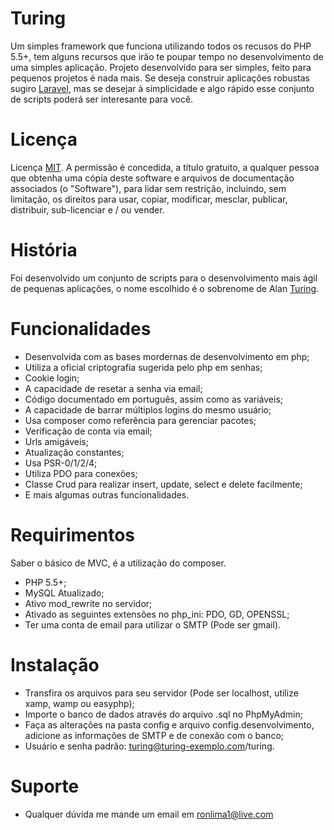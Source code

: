 

# Turing


Um simples framework que funciona utilizando todos os recusos do PHP 5.5+, tem alguns recursos que irão te poupar
tempo no desenvolvimento de uma simples aplicação. Projeto desenvolvido para ser simples, feito para pequenos projetos é nada mais. Se deseja construir aplicações robustas sugiro [Laravel](http://laravel.com), mas se desejar à simplicidade e algo rápido esse conjunto de scripts poderá ser interesante para você.

 
# Licença

Licença [MIT](http://www.opensource.org/licenses/mit-license.php). 
A permissão é concedida, a título gratuito, a qualquer pessoa que obtenha uma cópia deste 
software e arquivos de documentação associados (o "Software"), para lidar sem restrição, incluindo, sem limitação, os direitos para usar, copiar, modificar, mesclar, publicar, distribuir, sub-licenciar e / ou vender.

# História 

Foi desenvolvido um conjunto de scripts para o desenvolvimento mais ágil de pequenas aplicações, o nome escolhido é o sobrenome de Alan [Turing](https://pt.wikipedia.org/wiki/Alan_Turing).

# Funcionalidades

  - Desenvolvida com as bases mordernas de desenvolvimento em php;
  - Utiliza a oficial criptografia sugerida pelo php em senhas;
  - Cookie login;
  - A capacidade de resetar a senha via email;
  - Código documentado em português, assim como as variáveis; 
  - A capacidade de barrar múltiplos logins do mesmo usuário;
  - Usa composer como referência para gerenciar pacotes;
  - Verificação de conta via email;
  - Urls amigáveis;
  - Atualização constantes;
  - Usa PSR-0/1/2/4;
  - Utiliza PDO para conexões;
  - Classe Crud para realizar insert, update, select e delete facilmente;
  - E mais algumas outras funcionalidades.

# Requirimentos

Saber o básico de MVC, é a utilização do composer.

  - PHP 5.5+;
  - MySQL Atualizado;
  - Ativo mod_rewrite no servidor;
  - Ativado as seguintes extensões no php_ini: PDO, GD, OPENSSL;
  - Ter uma conta de email para utilizar o SMTP (Pode ser gmail).

# Instalação
	
  -  Transfira os arquivos para seu servidor (Pode ser localhost, utilize xamp, wamp ou easyphp);
  -  Importe o banco de dados através do arquivo .sql no PhpMyAdmin;
  -  Faça as alterações na pasta config e arquivo config.desenvolvimento, adicione as informações de SMTP e de conexão com o banco;
  -  Usuário e senha padrão: turing@turing-exemplo.com/turing. 

# Suporte 
  
  -  Qualquer dúvida me mande um email em ronlima1@live.com